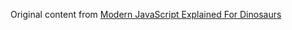 Original content from [Modern JavaScript Explained For Dinosaurs](https://medium.com/the-node-js-collection/modern-javascript-explained-for-dinosaurs-f695e9747b70)